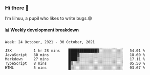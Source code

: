 ### Hi there 👋
I’m liihuu, a pupil who likes to write bugs.😄


#### 📊 Weekly development breakdown
<!--START_SECTION:waka-->
```text
Week: 24 October, 2021 - 30 October, 2021

JSX          1 hr 28 mins    █████████████▓░░░░░░░░░░░   54.01 % 
JavaScript   30 mins         ████▓░░░░░░░░░░░░░░░░░░░░   18.60 % 
Markdown     27 mins         ████▒░░░░░░░░░░░░░░░░░░░░   17.11 % 
TypeScript   8 mins          █▒░░░░░░░░░░░░░░░░░░░░░░░   05.50 % 
HTML         5 mins          █░░░░░░░░░░░░░░░░░░░░░░░░   03.67 % 
```
<!--END_SECTION:waka-->

<!--
**liihuu/liihuu** is a ✨ _special_ ✨ repository because its `README.md` (this file) appears on your GitHub profile.

Here are some ideas to get you started:

- 🔭 I’m currently working on ...
- 🌱 I’m currently learning ...
- 👯 I’m looking to collaborate on ...
- 🤔 I’m looking for help with ...
- 💬 Ask me about ...
- 📫 How to reach me: ...
- 😄 Pronouns: ...
- ⚡ Fun fact: ...
-->
